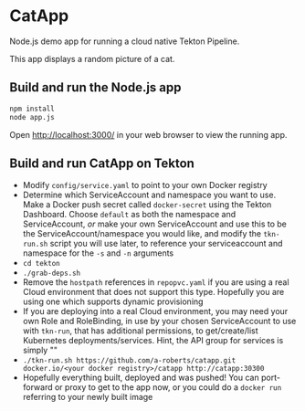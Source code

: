 # CatApp

Node.js demo app for running a cloud native Tekton Pipeline.

This app displays a random picture of a cat.

## Build and run the Node.js app

```bash
npm install
node app.js
```

Open [http://localhost:3000/](http://localhost:3000/) in your web browser to
view the running app.

## Build and run CatApp on Tekton

- Modify `config/service.yaml` to point to your own Docker registry
- Determine which ServiceAccount and namespace you want to use. Make a Docker push secret called `docker-secret` using the Tekton Dashboard. Choose `default` as both the namespace and ServiceAccount, *or* make your own ServiceAccount and use this to be the ServiceAccount/namespace you would like, and modify the `tkn-run.sh` script you will use later, to reference your serviceaccount and namespace for the `-s` and `-n` arguments
- `cd tekton`
- `./grab-deps.sh`
- Remove the `hostpath` references in `repopvc.yaml` if you are using a real Cloud environment that does not support this type. Hopefully you are using one which supports dynamic provisioning
- If you are deploying into a real Cloud environment, you may need your own Role and RoleBinding, in use by your chosen ServiceAccount to use with `tkn-run`, that has additional permissions, to get/create/list Kubernetes deployments/services. Hint, the API group for services is simply ""
- `./tkn-run.sh https://github.com/a-roberts/catapp.git docker.io/<your docker registry>/catapp http://catapp:30300`
- Hopefully everything built, deployed and was pushed! You can port-forward or proxy to get to the app now, or you could do a `docker run` referring to your newly built image
